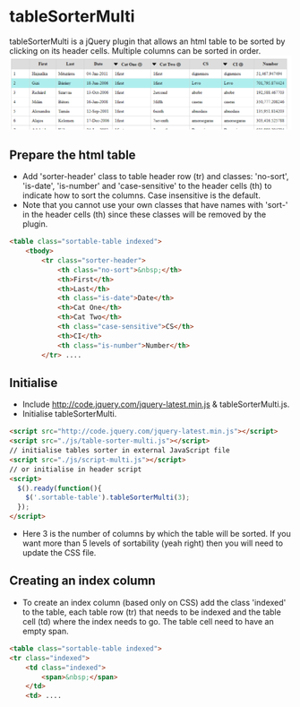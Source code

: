 # tableSorterMulti
tableSorterMulti is a jQuery plugin that allows an html table to be sorted by clicking on its header cells. Multiple columns can be sorted in order.
![ScreenShot](img/read-me/screenshot-one.png)
## Prepare the html table 
- Add 'sorter-header' class to table header row (tr) and classes: 'no-sort', 'is-date', 'is-number' and 'case-sensitive' to the header cells (th) to indicate how to sort the columns. Case insensitive is the default. 
- Note that you cannot use your own classes that have names with 'sort-' in the header cells (th) since these classes will be removed by the plugin.
```html
<table class="sortable-table indexed">
    <tbody>
        <tr class="sorter-header">
            <th class="no-sort">&nbsp;</th>
            <th>First</th>
            <th>Last</th>
            <th class="is-date">Date</th>
            <th>Cat One</th>
            <th>Cat Two</th>
            <th class="case-sensitive">CS</th>
            <th>CI</th>
            <th class="is-number">Number</th>
        </tr> ....
```

## Initialise 
- Include http://code.jquery.com/jquery-latest.min.js & tableSorterMulti.js.
- Initialise tableSorterMulti.
```html
<script src="http://code.jquery.com/jquery-latest.min.js"></script>
<script src="./js/table-sorter-multi.js"></script>
// initialise tables sorter in external JavaScript file
<script src="./js/script-multi.js"></script>
// or initialise in header script
<script> 
  $().ready(function(){
    $('.sortable-table').tableSorterMulti(3); 
  });
</script>
```

- Here 3 is the number of columns by which the table will be sorted. If you want more than 5 levels of sortability (yeah right) then you will need to update the CSS file. 

## Creating an index column

- To create an index column (based only on CSS) add the class 'indexed' to the table, each table row (tr) that needs to be indexed and the table cell (td) where the index needs to go. The table cell need to have an empty span.

```html
<table class="sortable-table indexed">
<tr class="indexed">
    <td class="indexed">
        <span>&nbsp;</span>
    </td>
    <td> ....

```